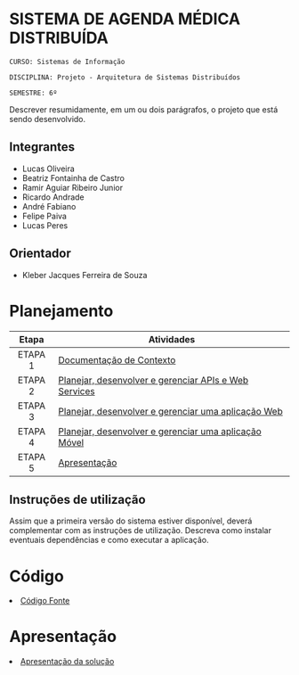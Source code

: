 # SISTEMA DE AGENDA MÉDICA DISTRIBUÍDA

`CURSO: Sistemas de Informação`

`DISCIPLINA: Projeto - Arquitetura de Sistemas Distribuídos`

`SEMESTRE: 6º`

Descrever resumidamente, em um ou dois parágrafos, o projeto que está sendo desenvolvido.

## Integrantes

* Lucas Oliveira
* Beatriz Fontainha de Castro
* Ramir Aguiar Ribeiro Junior
* Ricardo Andrade
* André Fabiano
* Felipe Paiva
* Lucas Peres

## Orientador

* Kleber Jacques Ferreira de Souza

# Planejamento

| Etapa         | Atividades |
|  :----:   | ----------- |
| ETAPA 1         |[Documentação de Contexto](docs/contexto.md) <br> |
| ETAPA 2         |[Planejar, desenvolver e gerenciar APIs e Web Services](docs/backend-apis.md) <br> |
| ETAPA 3         |[Planejar, desenvolver e gerenciar uma aplicação Web](docs/frontend-web.md) |
| ETAPA 4        |[Planejar, desenvolver e gerenciar uma aplicação Móvel](docs/frontend-mobile.md) <br>  |
| ETAPA 5         | [Apresentação](presentation/README.md) |
## Instruções de utilização

Assim que a primeira versão do sistema estiver disponível, deverá complementar com as instruções de utilização. Descreva como instalar eventuais dependências e como executar a aplicação.

# Código

<li><a href="src/README.md"> Código Fonte</a></li>

# Apresentação

<li><a href="presentation/README.md"> Apresentação da solução</a></li>

